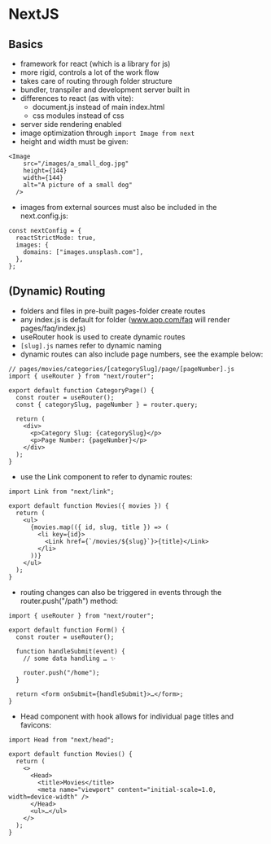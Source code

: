 # NextJS

## Basics

- framework for react (which is a library for js)
- more rigid, controls a lot of the work flow
- takes care of routing through folder structure
- bundler, transpiler and development server built in
- differences to react (as with vite):
  - document.js instead of main index.html
  - css modules instead of css
- server side rendering enabled
- image optimization through `import Image from next`
- height and width must be given:

```
<Image
    src="/images/a_small_dog.jpg"
    height={144}
    width={144}
    alt="A picture of a small dog"
  />
```

- images from external sources must also be included in the next.config.js:

```
const nextConfig = {
  reactStrictMode: true,
  images: {
    domains: ["images.unsplash.com"],
  },
};
```

## (Dynamic) Routing

- folders and files in pre-built pages-folder create routes
- any index.js is default for folder (www.app.com/faq will render pages/faq/index.js)
- useRouter hook is used to create dynamic routes
- `[slug].js` names refer to dynamic naming
- dynamic routes can also include page numbers, see the example below:

```
// pages/movies/categories/[categorySlug]/page/[pageNumber].js
import { useRouter } from "next/router";

export default function CategoryPage() {
  const router = useRouter();
  const { categorySlug, pageNumber } = router.query;

  return (
    <div>
      <p>Category Slug: {categorySlug}</p>
      <p>Page Number: {pageNumber}</p>
    </div>
  );
}
```

- use the Link component to refer to dynamic routes:

```
import Link from "next/link";

export default function Movies({ movies }) {
  return (
    <ul>
      {movies.map(({ id, slug, title }) => (
        <li key={id}>
          <Link href={`/movies/${slug}`}>{title}</Link>
        </li>
      ))}
    </ul>
  );
}
```

- routing changes can also be triggered in events through the router.push("/path") method:

```
import { useRouter } from "next/router";

export default function Form() {
  const router = useRouter();

  function handleSubmit(event) {
    // some data handling … ✨

    router.push("/home");
  }

  return <form onSubmit={handleSubmit}>…</form>;
}
```

- Head component with hook allows for individual page titles and favicons:

```
import Head from "next/head";

export default function Movies() {
  return (
    <>
      <Head>
        <title>Movies</title>
        <meta name="viewport" content="initial-scale=1.0, width=device-width" />
      </Head>
      <ul>…</ul>
    </>
  );
}
```
